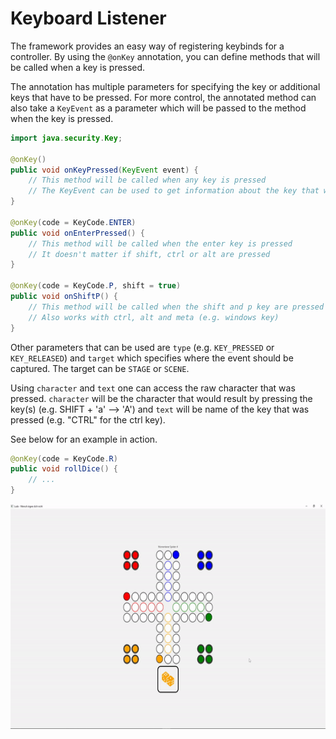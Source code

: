 # Keyboard Listener

The framework provides an easy way of registering keybinds for a controller. By using the `@onKey` annotation, you can
define methods that will be called when a key is pressed.

The annotation has multiple parameters for specifying the key or additional keys that have to be pressed.
For more control, the annotated method can also take a `KeyEvent` as a parameter which will be passed to the method when
the key is pressed.

```java
import java.security.Key;

@onKey()
public void onKeyPressed(KeyEvent event) {
    // This method will be called when any key is pressed
    // The KeyEvent can be used to get information about the key that was pressed
}

@onKey(code = KeyCode.ENTER)
public void onEnterPressed() {
    // This method will be called when the enter key is pressed
    // It doesn't matter if shift, ctrl or alt are pressed
}

@onKey(code = KeyCode.P, shift = true)
public void onShiftP() {
    // This method will be called when the shift and p key are pressed
    // Also works with ctrl, alt and meta (e.g. windows key)
}
```

Other parameters that can be used are `type` (e.g. `KEY_PRESSED` or `KEY_RELEASED`) and `target` which specifies where the event should be
captured. The target can be `STAGE` or `SCENE`.

Using `character` and `text` one can access the raw character that was pressed. `character` will be the character that
would result by pressing the key(s) (e.g. SHIFT + 'a' --> 'A') and `text` will be name of the key that was pressed (e.g. "CTRL" for the ctrl key).

See below for an example in action.

```java
@onKey(code = KeyCode.R)
public void rollDice() {
    // ...
}
```

<img width="640" height="360" src=".github/assets/key-event.gif">
